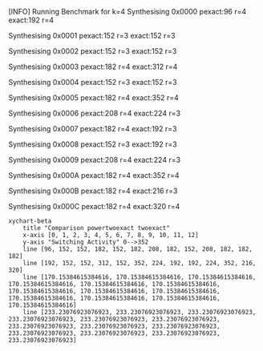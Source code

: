 [INFO] Running Benchmark for k=4
Synthesising 0x0000 pexact:96 r=4 exact:192 r=4

Synthesising 0x0001 pexact:152 r=3 exact:152 r=3

Synthesising 0x0002 pexact:152 r=3 exact:152 r=3

Synthesising 0x0003 pexact:182 r=4 exact:312 r=4

Synthesising 0x0004 pexact:152 r=3 exact:152 r=3

Synthesising 0x0005 pexact:182 r=4 exact:352 r=4

Synthesising 0x0006 pexact:208 r=4 exact:224 r=3

Synthesising 0x0007 pexact:182 r=4 exact:192 r=3

Synthesising 0x0008 pexact:152 r=3 exact:192 r=3

Synthesising 0x0009 pexact:208 r=4 exact:224 r=3

Synthesising 0x000A pexact:182 r=4 exact:352 r=4

Synthesising 0x000B pexact:182 r=4 exact:216 r=3

Synthesising 0x000C pexact:182 r=4 exact:320 r=4

```mermaid
xychart-beta
    title "Comparison powertwoexact twoexact"
    x-axis [0, 1, 2, 3, 4, 5, 6, 7, 8, 9, 10, 11, 12]
    y-axis "Switching Activity" 0-->352
    line [96, 152, 152, 182, 152, 182, 208, 182, 152, 208, 182, 182, 182]
    line [192, 152, 152, 312, 152, 352, 224, 192, 192, 224, 352, 216, 320]
    line [170.15384615384616, 170.15384615384616, 170.15384615384616, 170.15384615384616, 170.15384615384616, 170.15384615384616, 170.15384615384616, 170.15384615384616, 170.15384615384616, 170.15384615384616, 170.15384615384616, 170.15384615384616, 170.15384615384616]
    line [233.23076923076923, 233.23076923076923, 233.23076923076923, 233.23076923076923, 233.23076923076923, 233.23076923076923, 233.23076923076923, 233.23076923076923, 233.23076923076923, 233.23076923076923, 233.23076923076923, 233.23076923076923, 233.23076923076923]
```

